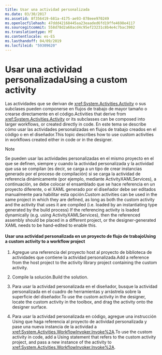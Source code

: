 ```yaml
---
title: Usar una actividad personalizada
ms.date: 03/30/2017
ms.assetid: 8f356419-681a-4175-ae93-878eee970249
ms.openlocfilehash: 47ddd42168445aa23eaaded6fd19ffe4698e4117
ms.sourcegitcommit: 558d78d2a68acd4c95ef23231c8b4e4c7bac3902
ms.translationtype: MT
ms.contentlocale: es-ES
ms.lasthandoff: 04/09/2019
ms.locfileid: "59309620"
---
```

# <a name="using-a-custom-activity"></a><span data-ttu-id="f78a3-102">Usar una actividad personalizada</span><span class="sxs-lookup"><span data-stu-id="f78a3-102">Using a custom activity</span></span>
<span data-ttu-id="f78a3-103">Las actividades que se derivan de <xref:System.Activities.Activity> o sus subclases pueden componerse en flujos de trabajo de mayor tamaño o crearse directamente en el código.</span><span class="sxs-lookup"><span data-stu-id="f78a3-103">Activities that derive from <xref:System.Activities.Activity> or its subclasses can be composed into larger workflows, or created directly in code.</span></span> <span data-ttu-id="f78a3-104">En este tema se describe cómo usar las actividades personalizadas en flujos de trabajo creados en el código o en el diseñador.</span><span class="sxs-lookup"><span data-stu-id="f78a3-104">This topic describes how to use custom activities in workflows created either in code or in the designer.</span></span>  
  
> [!NOTE]
>  <span data-ttu-id="f78a3-105">Se pueden usar las actividades personalizadas en el mismo proyecto en el que se definen, siempre y cuando la actividad personalizada y la actividad que usa se compilan (es decir, se carga a un tipo de crear instancias generado por el proceso de compilación) si se carga la actividad de referencia dinámicamente (por ejemplo, mediante ActivityXAMLServices), a continuación, se debe colocar el ensamblado que se hace referencia en un proyecto diferente, o el XAML generado por el diseñador debe ser editados manualmente para habilitar esta opción.</span><span class="sxs-lookup"><span data-stu-id="f78a3-105">Custom activities can be used in the same project in which they are defined, as long as both the custom activity and the activity that uses it are compiled (i.e. loaded by an instantiating type generated by the build process) If the referencing activity is loaded dynamically (e.g. using ActivityXAMLServices), then the referenced assembly should be placed in a different project, or the designer-generated XAML needs to be hand-edited to enable this.</span></span>  
  
#### <a name="using-a-custom-activity-to-a-workflow-project"></a><span data-ttu-id="f78a3-106">Usar una actividad personalizada en un proyecto de flujo de trabajo</span><span class="sxs-lookup"><span data-stu-id="f78a3-106">Using a custom activity to a workflow project</span></span>  
  
1. <span data-ttu-id="f78a3-107">Agregue una referencia del proyecto host al proyecto de biblioteca de actividades que contiene la actividad personalizada.</span><span class="sxs-lookup"><span data-stu-id="f78a3-107">Add a reference from the host project to the activity library project containing the custom activity.</span></span>  
  
2. <span data-ttu-id="f78a3-108">Compile la solución.</span><span class="sxs-lookup"><span data-stu-id="f78a3-108">Build the solution.</span></span>  
  
3. <span data-ttu-id="f78a3-109">Para usar la actividad personalizada en el diseñador, busque la actividad personalizada en el cuadro de herramientas y arrástrela sobre la superficie del diseñador.</span><span class="sxs-lookup"><span data-stu-id="f78a3-109">To use the custom activity in the designer, locate the custom activity in the toolbox, and drag the activity onto the designer surface.</span></span>  
  
4. <span data-ttu-id="f78a3-110">Para usar la actividad personalizada en código, agregue una instrucción Using que haga referencia al proyecto de actividad personalizada y pase una nueva instancia de la actividad a <xref:System.Activities.WorkflowInvoker.Invoke%2A>.</span><span class="sxs-lookup"><span data-stu-id="f78a3-110">To use the custom activity in code, add a Using statement that refers to the custom activity project, and pass a new instance of the activity to <xref:System.Activities.WorkflowInvoker.Invoke%2A>.</span></span>
